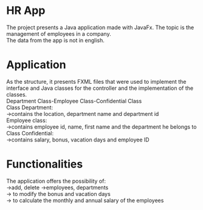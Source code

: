 # HR App
The project presents a Java application made with JavaFx. The topic is the management of employees in a company.<br>
The data from the app is not in english.
# Application
As the structure, it presents FXML files that were used to implement the interface and Java classes for the controller and the implementation of the classes.<br>
Department Class-Employee Class-Confidential Class<br>
Class Department:<br>
->contains the location, department name and department id<br>
Employee class:<br>
->contains employee id, name, first name and the department he belongs to<br>
Class Confidential:<br>
->contains salary, bonus, vacation days and employee ID<br>
# Functionalities
The application offers the possibility of:<br>
->add, delete ->employees, departments<br>
-> to modify the bonus and vacation days<br>
-> to calculate the monthly and annual salary of the employees<br>
